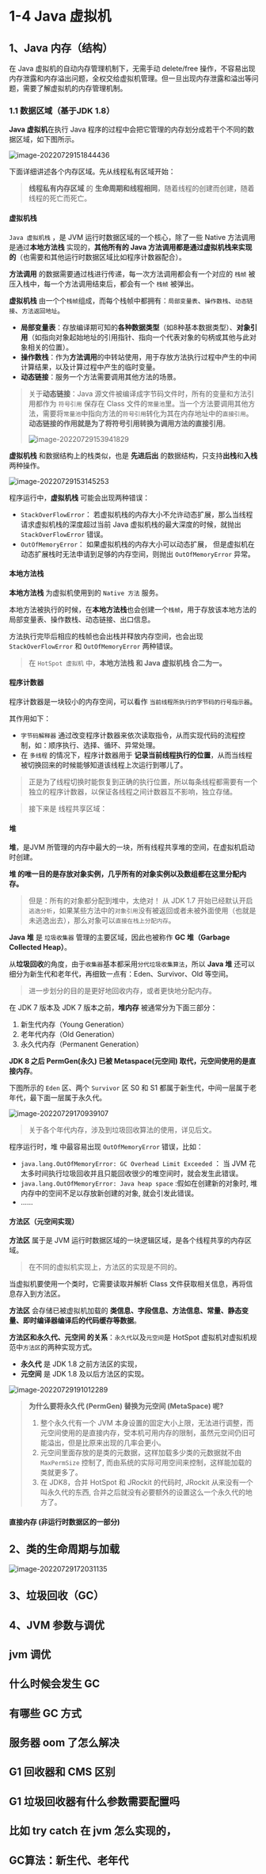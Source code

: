 

# 1-4 Java 虚拟机

## 1、Java 内存（结构）

在 Java 虚拟机的自动内存管理机制下，无需手动 delete/free 操作，不容易出现内存泄露和内存溢出问题，全权交给虚拟机管理。但一旦出现内存泄露和溢出等问题，需要了解虚拟机的内存管理机制。

### 1.1 数据区域（基于JDK 1.8）

**Java 虚拟机**在执行 Java 程序的过程中会把它管理的内存划分成若干个不同的数据区域，如下图所示。

![image-20220729151844436](https://img.zxdmy.com/2022/202207291602860.png)

下面详细讲述各个内存区域。先从线程私有区域开始：

> **线程私有内存区域** 的 **生命周期和线程相同**，随着线程的创建而创建，随着线程的死亡而死亡。

#### 虚拟机栈

`Java 虚拟机栈` ，是 JVM 运行时数据区域的一个核心，除了一些 Native 方法调用是通过**本地方法栈** 实现的，**其他所有的 Java 方法调用都是通过虚拟机栈来实现的**（也需要和其他运行时数据区域比如程序计数器配合）。

**方法调用** 的数据需要通过栈进行传递，每一次方法调用都会有一个对应的 `栈帧` 被压入栈中，每一个方法调用结束后，都会有一个 `栈帧` 被弹出。

**虚拟机栈** 由一个个`栈帧`组成，而每个栈帧中都拥有：`局部变量表`、`操作数栈`、`动态链接`、`方法返回地址`。

+ **局部变量表**：存放编译期可知的**各种数据类型**（如8种基本数据类型）、**对象引用**（如指向对象起始地址的引用指针、指向一个代表对象的句柄或其他与此对象相关的位置）。
+ **操作数栈**：作为**方法调用**的中转站使用，用于存放方法执行过程中产生的中间计算结果，以及计算过程中产生的临时变量。
+ **动态链接**：服务一个方法需要调用其他方法的场景。

> 关于**动态链接**：Java 源文件被编译成字节码文件时，所有的变量和方法引用都作为 `符号引用` 保存在 Class 文件的`常量池`里。当一个方法要调用其他方法，需要将`常量池`中指向方法的`符号引用`转化为其在内存地址中的`直接引用`。**动态链接的作用就是为了将符号引用转换为调用方法的直接引用**。
>
> ![image-20220729153941829](https://img.zxdmy.com/2022/202207291539415.png)

**虚拟机栈** 和数据结构上的栈类似，也是 **先进后出** 的数据结构，只支持**出栈**和**入栈**两种操作。

![image-20220729153145253](https://img.zxdmy.com/2022/202207291531704.png)

程序运行中，**虚拟机栈** 可能会出现两种错误：

- `StackOverFlowError`： 若虚拟机栈的内存大小不允许动态扩展，那么当线程请求虚拟机栈的深度超过当前 Java 虚拟机栈的最大深度的时候，就抛出 `StackOverFlowError` 错误。
- `OutOfMemoryError`： 如果虚拟机栈的内存大小可以动态扩展， 但是虚拟机在动态扩展栈时无法申请到足够的内存空间，则抛出 `OutOfMemoryError` 异常。

#### 本地方法栈

**本地方法栈** 为虚拟机使用到的 `Native 方法` 服务。

本地方法被执行的时候，在**本地方法栈**也会创建一个`栈帧`，用于存放该本地方法的局部变量表、操作数栈、动态链接、出口信息。

方法执行完毕后相应的栈帧也会出栈并释放内存空间，也会出现 `StackOverFlowError` 和 `OutOfMemoryError` 两种错误。

>  在 `HotSpot 虚拟机` 中，**本地方法栈 和 Java 虚拟机栈 合二为一。**

#### 程序计数器

程序计数器是一块较小的内存空间，可以看作 `当前线程所执行的字节码的行号指示器`。

其作用如下：

+ `字节码解释器` 通过改变程序计数器来依次读取指令，从而实现代码的流程控制，如：顺序执行、选择、循环、异常处理。
+ 在 `多线程` 的情况下，程序计数器用于 **记录当前线程执行的位置**，从而当线程被切换回来的时候能够知道该线程上次运行到哪儿了。

> 正是为了线程切换时能恢复到正确的执行位置，所以每条线程都需要有一个独立的程序计数器，以保证各线程之间计数器互不影响，独立存储。

> 接下来是 线程共享区域：

#### 堆

**堆**，是JVM 所管理的内存中最大的一块，所有线程共享堆的空间，在虚拟机启动时创建。

**堆 的唯一目的是存放对象实例，几乎所有的对象实例以及数组都在这里分配内存。**

> 但是：所有的对象都分配到堆中，太绝对！
> 从 JDK 1.7 开始已经默认开启`逃逸分析`，如果某些方法中的`对象引用`没有被返回或者未被外面使用（也就是未逃逸出去），那么对象可以`直接在栈上分配内存`。

**Java 堆** 是 `垃圾收集器` 管理的主要区域，因此也被称作 **GC 堆（Garbage Collected Heap）**。

从**垃圾回收**的角度，由于`收集器`基本都采用`分代垃圾收集算法`，所以 **Java 堆** 还可以细分为新生代和老年代，再细致一点有：Eden、Survivor、Old 等空间。

> 进一步划分的目的是更好地回收内存，或者更快地分配内存。

在 JDK 7 版本及 JDK 7 版本之前，**堆内存** 被通常分为下面三部分：

1. 新生代内存（Young Generation）
2. 老年代内存（Old Generation）
3. 永久代内存（Permanent Generation）

**JDK 8 之后 PermGen(永久) 已被 Metaspace(元空间) 取代，元空间使用的是直接内存**。

下图所示的 `Eden` 区、两个 `Survivor` 区 S0 和 S1 都属于新生代，中间一层属于老年代，最下面一层属于永久代。

![image-20220729170939107](https://img.zxdmy.com/2022/202207291709859.png)

> 关于各个年代内存，涉及到垃圾回收算法的使用，详见后文。

程序运行时，堆 中最容易出现 `OutOfMemoryError` 错误，比如：

+ `java.lang.OutOfMemoryError: GC Overhead Limit Exceeded` ： 当 JVM 花太多时间执行垃圾回收并且只能回收很少的堆空间时，就会发生此错误。
+ `java.lang.OutOfMemoryError: Java heap space` :假如在创建新的对象时, 堆内存中的空间不足以存放新创建的对象, 就会引发此错误。
+ ……

#### 方法区（元空间实现）

**方法区** 属于是 JVM 运行时数据区域的一块逻辑区域，是各个线程共享的内存区域。

> 在不同的虚拟机实现上，方法区的实现是不同的。

当虚拟机要使用一个类时，它需要读取并解析 Class 文件获取相关信息，再将信息存入到方法区。

**方法区** 会存储已被虚拟机加载的 **类信息、字段信息、方法信息、常量、静态变量、即时编译器编译后的代码缓存等数据**。

**方法区和永久代、元空间 的关系**：`永久代`以及`元空间`是 HotSpot 虚拟机对虚拟机规范中`方法区`的两种实现方式。

+ **永久代** 是 JDK 1.8 之前方法区的实现，
+ **元空间** 是 JDK 1.8 及以后方法区的实现。

![image-20220729191012289](https://img.zxdmy.com/2022/202207291910278.png)

> **为什么要将永久代 (PermGen) 替换为元空间 (MetaSpace) 呢?**
>
> 1. 整个永久代有一个 JVM 本身设置的固定大小上限，无法进行调整，而元空间使用的是直接内存，受本机可用内存的限制，虽然元空间仍旧可能溢出，但是比原来出现的几率会更小。
> 2. 元空间里面存放的是类的元数据，这样加载多少类的元数据就不由 `MaxPermSize` 控制了, 而由系统的实际可用空间来控制，这样能加载的类就更多了。
> 3. 在 JDK8，合并 HotSpot 和 JRockit 的代码时, JRockit 从来没有一个叫永久代的东西, 合并之后就没有必要额外的设置这么一个永久代的地方了。







#### 直接内存 (非运行时数据区的一部分)





## 2、类的生命周期与加载



![image-20220729172031135](https://img.zxdmy.com/2022/202207291720677.png)







## 3、垃圾回收（GC）





## 4、JVM 参数与调优







## jvm 调优

## 什么时候会发生 GC

## 有哪些 GC 方式

## 服务器 oom 了怎么解决

##  G1 回收器和 CMS 区别

## G1 垃圾回收器有什么参数需要配置吗

## 比如 try catch 在 jvm 怎么实现的，

## GC算法：新生代、老年代